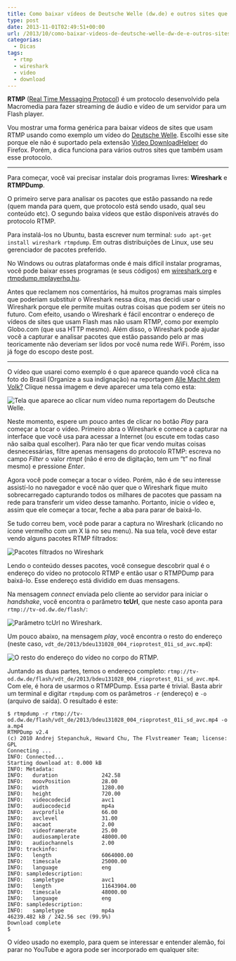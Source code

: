 ```yaml
---
title: Como baixar vídeos de Deutsche Welle (dw.de) e outros sites que usam RTMP
type: post
date: 2013-11-01T02:49:51+00:00
url: /2013/10/como-baixar-videos-de-deutsche-welle-dw-de-e-outros-sites-que-usam-rtmp/
categorias:
  - Dicas
tags:
  - rtmp
  - wireshark
  - video
  - download
---
```


**RTMP** ([Real Time Messaging Protocol][1]) é um protocolo desenvolvido pela Macromedia para fazer streaming de áudio e vídeo de um servidor para um Flash player.

Vou mostrar uma forma genérica para baixar vídeos de sites que usam RTMP usando como exemplo um vídeo do [Deutsche Welle][2]. Escolhi esse site porque ele não é suportado pela extensão [Video DownloadHelper][3] do Firefox. Porém, a dica funciona para vários outros sites que também usam esse protocolo.

---

Para começar, você vai precisar instalar dois programas livres: **Wireshark** e **RTMPDump**.

O primeiro serve para analisar os pacotes que estão passando na rede (quem manda para quem, que protocolo está sendo usado, qual seu conteúdo etc). O segundo baixa vídeos que estão disponíveis através do protocolo RTMP.

Para instalá-los no Ubuntu, basta escrever num terminal: `sudo apt-get install wireshark rtmpdump`. Em outras distribuições de Linux, use seu gerenciador de pacotes preferido.

No Windows ou outras plataformas onde é mais difícil instalar programas, você pode baixar esses programas (e seus códigos) em [wireshark.org][4] e [rtmpdump.mplayerhq.hu][5].

Antes que reclamem nos comentários, há muitos programas mais simples que poderiam substituir o Wireshark nessa dica, mas decidi usar o Wireshark porque ele permite muitas outras coisas que podem ser úteis no futuro. Com efeito, usando o Wireshark é fácil encontrar o endereço de vídeos de sites que usam Flash mas não usam RTMP, como por exemplo Globo.com (que usa HTTP mesmo). Além disso, o Wireshark pode ajudar você a capturar e analisar pacotes que estão passando pelo ar mas teoricamente não deveriam ser lidos por você numa rede WiFi. Porém, isso já foge do escopo deste post.

---

O vídeo que usarei como exemplo é o que aparece quando você clica na foto do Brasil (Organize a sua indignação) na reportagem [Alle Macht dem Volk?][6] Clique nessa imagem e deve aparecer uma tela como esta:

![Tela que aparece ao clicar num vídeo numa reportagem do Deutsche Welle.](/wp-content/uploads/2013/10/reportagem-650x365.jpg)

Neste momento, espere um pouco antes de clicar no botão _Play_ para começar a tocar o vídeo. Primeiro abra o Wireshark e comece a capturar na interface que você usa para acessar a Internet (ou escute em todas caso não saiba qual escolher). Para não ter que ficar vendo muitas coisas desnecessárias, filtre apenas mensagens do protocolo RTMP: escreva no campo _Filter_ o valor _rtmpt_ (não é erro de digitação, tem um “t” no final mesmo) e pressione _Enter_.

Agora você pode começar a tocar o vídeo. Porém, não é de seu interesse assistí-lo no navegador e você não quer que o Wireshark fique muito sobrecarregado capturando todos os milhares de pacotes que passam na rede para transferir um vídeo desse tamanho. Portanto, inicie o vídeo e, assim que ele começar a tocar, feche a aba para parar de baixá-lo.

Se tudo correu bem, você pode parar a captura no Wireshark (clicando no ícone vermelho com um X lá no seu menu). Na sua tela, você deve estar vendo alguns pacotes RTMP filtrados:

![Pacotes filtrados no Wireshark](/wp-content/uploads/2013/10/wireshark-650x388.jpg)

Lendo o conteúdo desses pacotes, você consegue descobrir qual é o endereço do vídeo no protocolo RTMP e então usar o RTMPDump para baixá-lo. Esse endereço está dividido em duas mensagens.

Na mensagem _connect_ enviada pelo cliente ao servidor para iniciar o _handshake_, você encontra o parâmetro **tcUrl**, que neste caso aponta para `rtmp://tv-od.dw.de/flash/`:

![Parâmetro tcUrl no Wireshark.](/wp-content/uploads/2013/10/tcurl-650x346.jpg)

Um pouco abaixo, na mensagem _play_, você encontra o resto do endereço (neste caso, `vdt_de/2013/bdeu131028_004_rioprotest_01i_sd_avc.mp4`):

![O resto do endereço do vídeo no corpo do RTMP.](/wp-content/uploads/2013/10/play-650x364.jpg)

Juntando as duas partes, temos o endereço completo: `rtmp://tv-od.dw.de/flash/vdt_de/2013/bdeu131028_004_rioprotest_01i_sd_avc.mp4`. Com ele, é hora de usarmos o RTMPDump. Essa parte é trivial. Basta abrir um terminal e digitar `rtmpdump` com os parâmetros `-r` (endereço) e `-o` (arquivo de saída). O resultado é este:

```
$ rtmpdump -r rtmp://tv-od.dw.de/flash/vdt_de/2013/bdeu131028_004_rioprotest_01i_sd_avc.mp4 -o a.mp4
RTMPDump v2.4
(c) 2010 Andrej Stepanchuk, Howard Chu, The Flvstreamer Team; license: GPL
Connecting ...
INFO: Connected...
Starting download at: 0.000 kB
INFO: Metadata:
INFO:   duration              242.58
INFO:   moovPosition          28.00
INFO:   width                 1280.00
INFO:   height                720.00
INFO:   videocodecid          avc1
INFO:   audiocodecid          mp4a
INFO:   avcprofile            66.00
INFO:   avclevel              31.00
INFO:   aacaot                2.00
INFO:   videoframerate        25.00
INFO:   audiosamplerate       48000.00
INFO:   audiochannels         2.00
INFO: trackinfo:
INFO:   length                6064000.00
INFO:   timescale             25000.00
INFO:   language              eng
INFO: sampledescription:
INFO:   sampletype            avc1
INFO:   length                11643904.00
INFO:   timescale             48000.00
INFO:   language              eng
INFO: sampledescription:
INFO:   sampletype            mp4a
46239.482 kB / 242.56 sec (99.9%)
Download complete
$
```

O vídeo usado no exemplo, para quem se interessar e entender alemão, foi parar no YouTube e agora pode ser incorporado em qualquer site:

[1]: https://en.wikipedia.org/wiki/Real_Time_Messaging_Protocol
[2]: http://dw.de/
[3]: https://addons.mozilla.org/en-US/firefox/addon/video-downloadhelper/
[4]: https://www.wireshark.org/
[5]: http://rtmpdump.mplayerhq.hu/
[6]: http://www.dw.de/themen/alle-macht-dem-volk/s-32349
